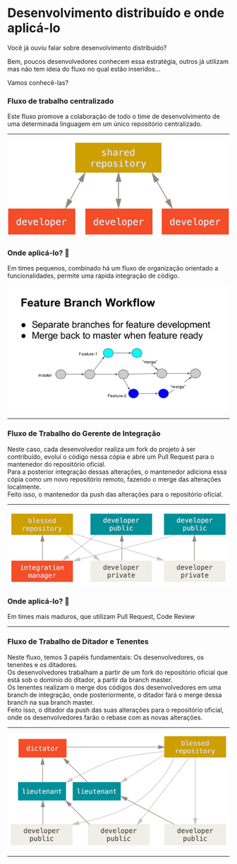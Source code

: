 # Desenvolvimento distribuído e onde aplicá-lo

Você já ouviu falar sobre desenvolvimento distribuído?

Bem, poucos desenvolvedores conhecem essa estratégia, outros já utilizam mas não tem ideia do fluxo no qual estão inseridos...

Vamos conhecê-las?

### Fluxo de trabalho centralizado

Este fluxo promove a colaboração de todo o time de desenvolvimento de uma determinada linguagem em um único repositório centralizado.

---

<p align="center">
<img src="centralized_workflow.png">
</p>

### Onde aplicá-lo? :hammer:

Em times pequenos, combinado há um fluxo de organização orientado a funcionalidades, permite uma rápida integração de código.<br>

<p align="center">
<img src="git-branch-management-6-638.jpg">
</p>

---

### Fluxo de Trabalho do Gerente de Integração

Neste caso, cada desenvolvedor realiza um fork do projeto à ser contribuído, evoluí o código nessa cópia e abre um Pull Request para o mantenedor do repositório oficial.<br>
Para a posterior integração dessas alterações, o mantenedor adiciona essa cópia como um novo repositório remoto, fazendo o merge das alterações localmente.<br> Feito isso, o mantenedor da push das alterações para o repositório oficial.

---

<p align="center">
<img src="integration-manager.png">
</p>

### Onde aplicá-lo? :hammer:

Em times mais maduros, que utilizam Pull Request, Code Review

---

### Fluxo de Trabalho de Ditador e Tenentes

Neste fluxo, temos 3 papéis fundamentais: Os desenvolvedores, os tenentes e os ditadores.<br>
Os desenvolvedores trabalham a partir de um fork do repositório oficial que está sob o dominio do ditador, a partir da branch master.<br>
Os tenentes realizam o merge dos códigos dos desenvolvedores em uma branch de integração, onde posteriormente, o ditador fará o merge dessa branch na sua branch master.<br>
Feito isso, o ditador da push das suas alterações para o repositório oficial, onde os desenvolvedores farão o rebase com as novas alterações.

---

<p align="center">
<img src="benevolent-dictator.png">
</p>

---
